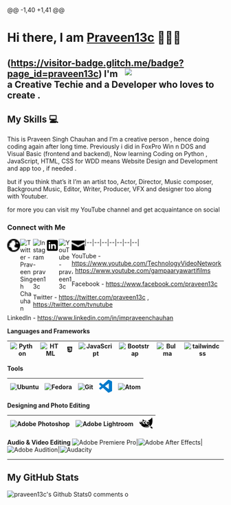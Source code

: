 @@ -1,40 +1,41 @@ <h1>Hi there, I am <a href="https://praveen13c.github.io" target="_blank">Praveen13c</a> 🙋🏽‍♂️</h1> 

(https://visitor-badge.glitch.me/badge?page_id=praveen13c) 
<img align='right' src="https://media.giphy.com/media/M9gbBd9nbDrOTu1Mqx/giphy.gif" width="230">
I'm a Creative Techie and a Developer who loves to create . 
---
 ## My Skills :computer:

This is Praveen Singh Chauhan and I’m a creative person , hence doing coding again after long time. Previously i did in FoxPro Win n DOS and Visual Basic (frontend and backend), Now learning Coding on Python , JavaScript, HTML, CSS for WDD means Website Design and Development and app too , if needed . 

but if you think that’s it I’m an artist too, Actor, Director, Music composer, Background Music, Editor, Writer, Producer, VFX and designer too along with Youtuber.

for more you can visit my YouTube channel and get acquaintance on social
### Connect with Me
[<img align="left" alt="Praveen Singh Chauhan" width="30px" src="https://raw.githubusercontent.com/iconic/open-iconic/master/svg/globe.svg" />](https://praveen13c.github.io) [<img align="left" alt="Twitter - Praveen Singh Chauhan" width="30px" src="https://github.com/simple-icons/simple-icons/raw/develop/icons/twitter.svg" />](https://twitter.com/praveen13c) [<img align="left" alt="Instagram - praveen13c" width="30px" src="https://github.com/simple-icons/simple-icons/raw/develop/icons/instagram.svg" />](https://www.instagram.com/praveen13c) [<img align="left" alt="LinkedIn - praveen13c" width="30px" src="https://github.com/simple-icons/simple-icons/raw/develop/icons/linkedin.svg" />](https://www.linkedin.com/in/praveen13c) [<img align="left" alt="YouTube -praveen13c" width="30px" src="https://github.com/simple-icons/simple-icons/raw/develop/icons/youtube.svg" />](https://www.youtube.com/c/TechnologyVideoNetwork) [<img align="left" alt="Email -praveen13c" width="30px" src="https://raw.githubusercontent.com/iconic/open-iconic/master/svg/envelope-closed.svg" />](mailto:praveen13cgmail.com)
 |--|--|--|--|--|--|--|
 
YouTube - 	https://www.youtube.com/TechnologyVideoNetwork , 
https://www.youtube.com/gampaaryawartifilms

Facebook - 	https://www.facebook.com/praveen13c

Twitter - 	https://twitter.com/praveen13c , https://twitter.com/tvnutube 

LinkedIn -  	https://www.linkedin.com/in/impraveenchauhan

 **Languages and Frameworks**
 
 <img alt="Python" width="30px" src="https://raw.githubusercontent.com/simple-icons/simple-icons/develop/icons/python.svg"/>|<img alt="HTML" width="30px" src="https://raw.githubusercontent.com/simple-icons/simple-icons/develop/icons/html5.svg"/>|<img alt="CSS" width="30px" src="https://raw.githubusercontent.com/simple-icons/simple-icons/develop/icons/css3.svg"/>|<img alt="JavaScript" width="30px" src="https://raw.githubusercontent.com/simple-icons/simple-icons/develop/icons/javascript.svg"/>|<img alt="Bootstrap" width="30px" src="https://raw.githubusercontent.com/simple-icons/simple-icons/develop/icons/bootstrap.svg"/>|<img alt="Bulma" width="30px" src="https://raw.githubusercontent.com/simple-icons/simple-icons/develop/icons/bulma.svg"/>|<img alt="tailwindcss" width="30px" src="https://raw.githubusercontent.com/simple-icons/simple-icons/develop/icons/tailwindcss.svg"/>
 |--|--|--|--|--|--|--|
 
 **Tools**
 
 <img alt="Ubuntu" width="30px" src="https://raw.githubusercontent.com/simple-icons/simple-icons/develop/icons/ubuntu.svg"/>|<img alt="Fedora" width="30px" src="https://raw.githubusercontent.com/simple-icons/simple-icons/develop/icons/linux.svg"/>|<img alt="Git" width="30px" src="https://raw.githubusercontent.com/simple-icons/simple-icons/develop/icons/git.svg"/>|<img alt="VSCode" width="30px" src="https://raw.githubusercontent.com/simple-icons/simple-icons/develop/icons/visualstudiocode.svg"/>|<img alt="Atom" width="30px" src="https://raw.githubusercontent.com/simple-icons/simple-icons/develop/icons/atom.svg"/>
 |--|--|--|--|--|
 
 **Designing and Photo Editing**
 
<img alt="Adobe Photoshop" width="30px" src="https://raw.githubusercontent.com/simple-icons/simple-icons/develop/icons/adobephotoshop.svg"/>|<img alt="Adobe Lightroom" width="30px" src="https://raw.githubusercontent.com/simple-icons/simple-icons/develop/icons/adobelightroomcc.svg"/>|<img alt="Gimp" width="30px" src="https://raw.githubusercontent.com/simple-icons/simple-icons/develop/icons/gimp.svg"/>
 |--|--|--|
**Audio & Video Editing**
<img alt="Adobe Premiere Pro" width="30px" src="https://raw.githubusercontent.com/simple-icons/simple-icons/develop/icons/adobepremierepro.svg"/>|<img alt="Adobe After Effects" width="30px" src="https://raw.githubusercontent.com/simple-icons/simple-icons/develop/icons/adobeaftereffects.svg"/>|<img alt="Adobe Audition" width="30px" src="https://raw.githubusercontent.com/simple-icons/simple-icons/develop/icons/adobeaudition.svg"/>|<img alt="Audacity" width="30px" src="https://raw.githubusercontent.com/simple-icons/simple-icons/develop/icons/audacity.svg"/>



---

## **My GitHub Stats**

<img align="left" alt="praveen13c's Github Stats" src="https://github-readme-stats.vercel.app/api?username=praveen13c&show_icons=true&hide_border=true&theme=radical" />
0 comments o
